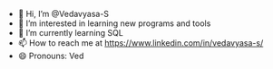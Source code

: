 - 👋 Hi, I’m @Vedavyasa-S
- 👀 I’m interested in learning new programs and tools
- 🌱 I’m currently learning SQL
- 📫 How to reach me at https://www.linkedin.com/in/vedavyasa-s/
- 😄 Pronouns: Ved

<!---
Vedavyasa-S/Vedavyasa-S is a ✨ special ✨ repository because its `README.md` (this file) appears on your GitHub profile.
You can click the Preview link to take a look at your changes.
--->

